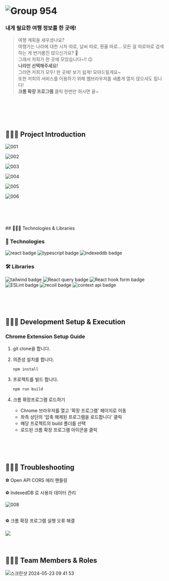 # ![Group 954](https://github.com/FE-MWM/WanderGuide/assets/62421526/a1e2f8e3-d8fe-4a84-b371-591bb2f54cac)

### 내게 필요한 여행 정보를 한 곳에!

> 여행 계획을 세우셨나요?<br/>
> 여행가는 나라에 대한 시차 따로, 날씨 따로, 환율 따로… 모든 걸 따로따로 검색하는 게 번거롭진 않으신가요? 🤔<br/>
> 그래서 저희가 한 곳에 모았습니다~!! 😉<br/> **나라만 선택해주세요!** <br/>
> 그러면 저희가 모두! 한 곳에! 보기 쉽게! 모아드릴게요~<br/>
> 또한 저희의 서비스를 이용하기 위해 웹브라우저를 새롭게 열지 않으셔도 됩니다! <br/> **크롬 확장 프로그램** 클릭 한번만 하시면 끝~ <br/>

<br/> <br/> <br/><br/>

## 👩🏻‍💻 Project Introduction

![001](https://github.com/FE-MWM/WanderGuide/assets/62421526/65398c8c-c08e-4d40-baab-2bc905307523)

![002](https://github.com/FE-MWM/WanderGuide/assets/62421526/9432754a-b40a-4684-9468-9787c02bdff8)

![003](https://github.com/FE-MWM/WanderGuide/assets/62421526/4379843f-dab1-4eb9-8868-45825934acd8)

![004](https://github.com/FE-MWM/WanderGuide/assets/62421526/23ce973f-7f79-4ba0-9052-0e5eaffb88be)

![005](https://github.com/FE-MWM/WanderGuide/assets/62421526/5ccdceac-18ae-40e1-94fa-6574cf68d027)

![006](https://github.com/FE-MWM/WanderGuide/assets/62421526/bd2a0d78-8f63-4225-889d-ac04e710ec81)

<br/>
<br/>
<br/>
<br/>
## 👩🏻‍💻 Technologies & Libraries

### 💪 Technologies

<img alt="react badge" src="https://img.shields.io/badge/React-61DAFB?style=for-the-badge&logo=React&logoColor=white"> <img alt="typescript badge" src="https://img.shields.io/badge/TypeScript-3178C6?style=for-the-badge&logo=TypeScript&logoColor=white#3178C6"> <img alt="indexeddb badge" src="https://img.shields.io/badge/IndexedDB-F7DF1E?style=for-the-badge&logo=IndexedDB&logoColor=white">

### 🛠️ Libraries

<img alt="tailwind badge" src="https://img.shields.io/badge/Tailwind_CSS-38B2AC?style=for-the-badge&logo=tailwind-css&logoColor=white"> <img alt="React query badge" src="https://img.shields.io/badge/-React%20Query-FF4154?style=for-the-badge&logo=react%20query&logoColor=white"> <img alt="React hook form badge" src="https://img.shields.io/badge/React%20Hook%20Form-%23EC5990.svg?style=for-the-badge&logo=reacthookform&logoColor=white"> <img alt="ESLint badge" src="https://img.shields.io/badge/ESLint-4B3263?style=for-the-badge&logo=eslint&logoColor=white"> <img alt="recoil badge" src="https://img.shields.io/badge/Recoil-3578E5?style=for-the-badge&logo=recoil&logoColor=white"> <img alt="context api badge" src="https://img.shields.io/badge/Context--Api-000000?style=for-the-badge&logo=react">

<br/>
<br/>
 <br/>

## 👩🏻‍💻 Development Setup & Execution

### Chrome Extension Setup Guide

1. git clone을 합니다.
2. 의존성 설치를 합니다.

   ```bash
   npm install

   ```

3. 프로젝트를 빌드 합니다.

   ```bash
   npm run build

   ```

4. 크롬 확장프로그램 로드하기

   - Chrome 브라우저를 열고 '확장 프로그램' 페이지로 이동
   - 좌측 상단의 '압축 해제된 프로그램을 로드합니다' 클릭
   - 해당 프로젝트의 build 폴더를 선택
   - 로드된 크롬 확장 프로그램 아이콘을 클릭

<br/>
<br/>
 <br/>
 
## 👩🏻‍💻 Troubleshooting

⚽️ Open API CORS 에러 핸들링<br/>

⚽️ IndexedDB 로 사용자 데이터 관리<br/>

![008](https://github.com/FE-MWM/WanderGuide/assets/62421526/1c43d8c2-79dc-44b5-a429-25daf3fcf6ac)

<br/>
⚽️ 크롬 확장 프로그램 실행 오류 해결<br/>
<br/>
<img src="https://github.com/FE-MWM/WanderGuide/assets/62421526/7c5bd229-2feb-4b3d-abbe-00f01b16e44a">

<br/>
<br/>
 <br/>

## 👩🏻‍💻 Team Members & Roles

![스크린샷 2024-05-23 09 41 53](https://github.com/FE-MWM/WanderGuide/assets/62421526/abd50dd3-ff8f-4c07-a77f-dd5d73f7c376)<br/>
<br/>
